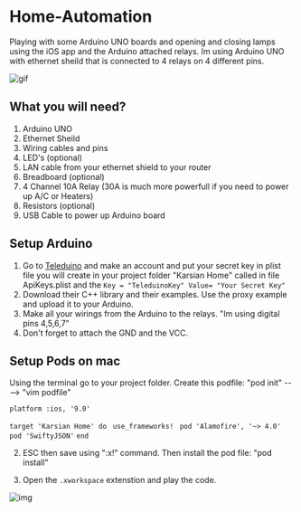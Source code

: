 # Home-Automation
Playing with some Arduino UNO boards and opening and closing lamps using the iOS app and the Arduino attached relays.
Im using Arduino UNO with ethernet sheild that is connected to 4 relays on 4 different pins.

![gif](https://github.com/keegho/Home-Automation/blob/master/automationIoT.gif)

## What you will need?
1. Arduino UNO
2. Ethernet Sheild
3. Wiring cables and pins
4. LED's (optional)
5. LAN cable from your ethernet shield to your router
6. Breadboard (optional)
7. 4 Channel 10A Relay (30A is much more powerfull if you need to power up A/C or Heaters)
8. Resistors (optional)
9. USB Cable to power up Arduino board


## Setup Arduino
1. Go to [Teleduino](https://www.teleduino.org) and make an account and put your secret key in plist file you will create in your project folder "Karsian Home" called in file ApiKeys.plist and the `Key = "TeleduinoKey" Value= "Your Secret Key"`
2. Download their C++ library and their examples. Use the proxy example and upload it to your Arduino.
3. Make all your wirings from the Arduino to the relays. "Im using digital pins 4,5,6,7"
4. Don't forget to attach the GND and the VCC.

## Setup Pods on mac
Using the terminal go to your project folder.
Create this podfile: "pod init" ----> "vim podfile"

`platform :ios, '9.0'`

`target 'Karsian Home' do`
` use_frameworks!`
` pod 'Alamofire', '~> 4.0'`
` pod 'SwiftyJSON'`
`end`

2. ESC then save using ":x!" command. Then install the pod file: "pod install"

3. Open the `.xworkspace` extenstion and play the code.

![img](http://i.imgur.com/UsdzSb4.png)



